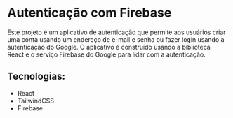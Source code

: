 # Autenticação com Firebase

Este projeto é um aplicativo de autenticação que permite aos usuários criar uma conta usando um endereço de e-mail e senha ou fazer login usando a autenticação do Google. O aplicativo é construído usando a biblioteca React e o serviço Firebase do Google para lidar com a autenticação.

## Tecnologias:

-  React
-  TailwindCSS
-  Firebase
